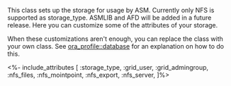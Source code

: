 This class sets up the storage for usage by ASM.
Currently only NFS is supported as storage_type. ASMLIB and AFD will be added in a future release.
Here you can customize some of the attributes of your storage.

When these customizations aren't enough, you can replace the class with your own class. See [ora_profile::database](./database.html) for an explanation on how to do this.

<%- include_attributes [
  :storage_type,
  :grid_user,
  :grid_admingroup,
  :nfs_files,
  :nfs_mointpoint,
  :nfs_export,
  :nfs_server,
]%>
